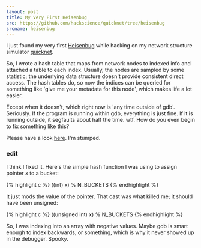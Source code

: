 ```yaml
---
layout: post
title: My Very First Heisenbug
src: https://github.com/hackscience/quicknet/tree/heisenbug
srcname: heisenbug
---
```


I just found my very first
[Heisenbug](http://en.wikipedia.org/wiki/Heisenbug) while hacking on
my network structure simulator
[quicknet](https://github.com/hackscience/quicknet).

So, I wrote a hash table that maps from network nodes to indexed info
and attached a table to each index.  Usually, the nodes are sampled by
some statistic; the underlying data structure doesn't provide
consistent direct access.  The hash tables do, so now the indices can
be queried for something like 'give me your metadata for this node',
which makes life a lot easier.

Except when it doesn't, which right now is 'any time outside of gdb'.
Seriously.  If the program is running within gdb, everything is just
fine.  If it is running outside, it segfaults about half the time.
wtf. How do you even begin to fix something like this?

Please have a look [here](https://github.com/hackscience/quicknet/tree/heisenbug).  I'm stumped.

### edit
I think I fixed it.  Here's the simple hash function I was using to assign pointer *x* to a bucket:

{% highlight c %}
((int) x) % N_BUCKETS
{% endhighlight %}

It just mods the value of the pointer.  That cast was what killed me; it should have been unsigned:

{% highlight c %}
((unsigned int) x) % N_BUCKETS
{% endhighlight %}

So, I was indexing into an array with negative values.  Maybe gdb is
smart enough to index backwards, or something, which is why it never
showed up in the debugger.  Spooky.
